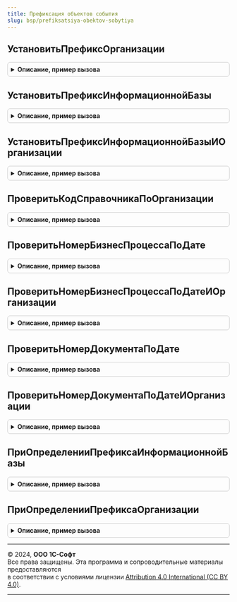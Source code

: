 ```yaml
---
title: Префиксация объектов события
slug: bsp/prefiksatsiya-obektov-sobytiya
---
```



## УстановитьПрефиксОрганизации
<details style="margin: 1em 0; padding: 0.5em; border: 1px solid #ccc; border-radius: 6px;">

<summary style="font-weight: bold; cursor: pointer;">Описание, пример вызова</summary>

```bsl

// Устанавливает префикс источника подписки в соответствии с префиксом организации.
// Источник подписки должен содержать
// обязательный реквизит шапки "Организация", с типом "СправочникСсылка.Организации".
//
// Параметры:
//  Источник - Произвольный - источник события подписки.
//             Любой объект из множества [Справочник, Документ, План видов характеристик, Бизнес процесс, Задача].
//  СтандартнаяОбработка - Булево - флаг стандартной обработки подписки.
//  Префикс - Строка - префикс объекта, который нужно изменить.
//
Процедура УстановитьПрефиксОрганизации(Источник, СтандартнаяОбработка, Префикс) Экспорт
```

Пример вызова
```bsl
ПрефиксацияОбъектовСобытия.УстановитьПрефиксОрганизации(Источник, СтандартнаяОбработка, Префикс) 
```
</details>

## УстановитьПрефиксИнформационнойБазы
<details style="margin: 1em 0; padding: 0.5em; border: 1px solid #ccc; border-radius: 6px;">

<summary style="font-weight: bold; cursor: pointer;">Описание, пример вызова</summary>

```bsl

// Устанавливает префикс источника подписки в соответствии с префиксом информационной базы.
// Ограничения на реквизиты источника не накладываются.
//
// Параметры:
//  Источник - Произвольный - источник события подписки.
//             Любой объект из множества [Справочник, Документ, План видов характеристик, Бизнес процесс, Задача].
//  СтандартнаяОбработка - Булево - флаг стандартной обработки подписки.
//  Префикс - Строка - префикс объекта, который нужно изменить.
//
Процедура УстановитьПрефиксИнформационнойБазы(Источник, СтандартнаяОбработка, Префикс) Экспорт
```

Пример вызова
```bsl
ПрефиксацияОбъектовСобытия.УстановитьПрефиксИнформационнойБазы(Источник, СтандартнаяОбработка, Префикс) 
```
</details>

## УстановитьПрефиксИнформационнойБазыИОрганизации
<details style="margin: 1em 0; padding: 0.5em; border: 1px solid #ccc; border-radius: 6px;">

<summary style="font-weight: bold; cursor: pointer;">Описание, пример вызова</summary>

```bsl

// Устанавливает префикс источника подписки в соответствии с префиксом информационной базы и префиксом организации.
// Источник подписки должен содержать
// обязательный реквизит шапки "Организация", с типом "СправочникСсылка.Организации".
//
// Параметры:
//  Источник - Произвольный - источник события подписки.
//             Любой объект из множества [Справочник, Документ, План видов характеристик, Бизнес процесс, Задача].
//  СтандартнаяОбработка - Булево - флаг стандартной обработки подписки.
//  Префикс - Строка - префикс объекта, который нужно изменить.
//
Процедура УстановитьПрефиксИнформационнойБазыИОрганизации(Источник, СтандартнаяОбработка, Префикс) Экспорт
```

Пример вызова
```bsl
ПрефиксацияОбъектовСобытия.УстановитьПрефиксИнформационнойБазыИОрганизации(Источник, СтандартнаяОбработка, Префикс) 
```
</details>

## ПроверитьКодСправочникаПоОрганизации
<details style="margin: 1em 0; padding: 0.5em; border: 1px solid #ccc; border-radius: 6px;">

<summary style="font-weight: bold; cursor: pointer;">Описание, пример вызова</summary>

```bsl

// Выполняет проверку модифицированности реквизита Организация элемента справочника.
// Если реквизит Организация изменен, то Код элемента обнуляется.
// Это необходимо для назначения нового кода элементу.
//
// Параметры:
//  Источник - СправочникОбъект - источник события подписки.
//  Отказ    - Булево - флаг отказа.
//
Процедура ПроверитьКодСправочникаПоОрганизации(Источник, Отказ) Экспорт
```

Пример вызова
```bsl
ПрефиксацияОбъектовСобытия.ПроверитьКодСправочникаПоОрганизации(Источник, Отказ) 
```
</details>

## ПроверитьНомерБизнесПроцессаПоДате
<details style="margin: 1em 0; padding: 0.5em; border: 1px solid #ccc; border-radius: 6px;">

<summary style="font-weight: bold; cursor: pointer;">Описание, пример вызова</summary>

```bsl

// Выполняет проверку модифицированности Даты бизнес процесса.
// Если дата не входит в предыдущий период, то номер бизнес процесса обнуляется.
// Это необходимо для назначения нового номера бизнес процессу.
//
// Параметры:
//  Источник - БизнесПроцессОбъект - источник события подписки.
//  Отказ    - Булево - флаг отказа.
//
Процедура ПроверитьНомерБизнесПроцессаПоДате(Источник, Отказ) Экспорт
```

Пример вызова
```bsl
ПрефиксацияОбъектовСобытия.ПроверитьНомерБизнесПроцессаПоДате(Источник, Отказ) 
```
</details>

## ПроверитьНомерБизнесПроцессаПоДатеИОрганизации
<details style="margin: 1em 0; padding: 0.5em; border: 1px solid #ccc; border-radius: 6px;">

<summary style="font-weight: bold; cursor: pointer;">Описание, пример вызова</summary>

```bsl

// Выполняет проверку модифицированности Даты и Организации бизнес процесса.
// Если дата не входит в предыдущий период или изменен реквизит Организация, то номер бизнес процесса обнуляется.
// Это необходимо для назначения нового номера бизнес процессу.
//
// Параметры:
//  Источник - БизнесПроцессОбъект - источник события подписки.
//  Отказ    - Булево - флаг отказа.
//
Процедура ПроверитьНомерБизнесПроцессаПоДатеИОрганизации(Источник, Отказ) Экспорт
```

Пример вызова
```bsl
ПрефиксацияОбъектовСобытия.ПроверитьНомерБизнесПроцессаПоДатеИОрганизации(Источник, Отказ) 
```
</details>

## ПроверитьНомерДокументаПоДате
<details style="margin: 1em 0; padding: 0.5em; border: 1px solid #ccc; border-radius: 6px;">

<summary style="font-weight: bold; cursor: pointer;">Описание, пример вызова</summary>

```bsl

// Выполняет проверку модифицированности Даты документа.
// Если дата не входит в предыдущий период, то номер документа обнуляется.
// Это необходимо для назначения нового номера документу.
//
// Параметры:
//  Источник - ДокументОбъект - источник события подписки.
//  Отказ    - Булево - флаг отказа.
//  РежимЗаписи - РежимЗаписиДокумента - в параметр передается текущий режим записи документа.
//  РежимПроведения - РежимПроведенияДокумента - в данный параметр передается текущий режим проведения.
//
Процедура ПроверитьНомерДокументаПоДате(Источник, Отказ, РежимЗаписи, РежимПроведения) Экспорт
```

Пример вызова
```bsl
ПрефиксацияОбъектовСобытия.ПроверитьНомерДокументаПоДате(Источник, Отказ, РежимЗаписи, РежимПроведения) 
```
</details>

## ПроверитьНомерДокументаПоДатеИОрганизации
<details style="margin: 1em 0; padding: 0.5em; border: 1px solid #ccc; border-radius: 6px;">

<summary style="font-weight: bold; cursor: pointer;">Описание, пример вызова</summary>

```bsl

// Выполняет проверку модифицированности Даты и Организации документа.
// Если дата не входит в предыдущий период или изменен реквизит Организация, то номер документа обнуляется.
// Это необходимо для назначения нового номера документу.
//
// Параметры:
//  Источник - ДокументОбъект - источник события подписки.
//  Отказ    - Булево - флаг отказа.
//  РежимЗаписи - РежимЗаписиДокумента - в параметр передается текущий режим записи документа.
//  РежимПроведения - РежимПроведенияДокумента - в данный параметр передается текущий режим проведения.
//
Процедура ПроверитьНомерДокументаПоДатеИОрганизации(Источник, Отказ, РежимЗаписи, РежимПроведения) Экспорт
```

Пример вызова
```bsl
ПрефиксацияОбъектовСобытия.ПроверитьНомерДокументаПоДатеИОрганизации(Источник, Отказ, РежимЗаписи, РежимПроведения) 
```
</details>

## ПриОпределенииПрефиксаИнформационнойБазы
<details style="margin: 1em 0; padding: 0.5em; border: 1px solid #ccc; border-radius: 6px;">

<summary style="font-weight: bold; cursor: pointer;">Описание, пример вызова</summary>

```bsl

// Возвращает префикс этой информационной базы.
//
// Параметры:
//    ПрефиксИнформационнойБазы - Строка - возвращаемое значение. Содержит префикс информационной базы.
//
Процедура ПриОпределенииПрефиксаИнформационнойБазы(ПрефиксИнформационнойБазы) Экспорт
```

Пример вызова
```bsl
ПрефиксацияОбъектовСобытия.ПриОпределенииПрефиксаИнформационнойБазы(ПрефиксИнформационнойБазы) 
```
</details>

## ПриОпределенииПрефиксаОрганизации
<details style="margin: 1em 0; padding: 0.5em; border: 1px solid #ccc; border-radius: 6px;">

<summary style="font-weight: bold; cursor: pointer;">Описание, пример вызова</summary>

```bsl

// Возвращает префикс организации.
//
// Параметры:
//  Организация - ОпределяемыйТип.Организация - организация, для которой надо получить префикс.
//  ПрефиксОрганизации - Строка - префикс организации.
//
Процедура ПриОпределенииПрефиксаОрганизации(Знач Организация, ПрефиксОрганизации) Экспорт
```

Пример вызова
```bsl
ПрефиксацияОбъектовСобытия.ПриОпределенииПрефиксаОрганизации(Организация, ПрефиксОрганизации) 
```
</details>

---

© 2024, **ООО 1С-Софт**  
Все права защищены. Эта программа и сопроводительные материалы предоставляются  
в соответствии с условиями лицензии [Attribution 4.0 International (CC BY 4.0)](https://creativecommons.org/licenses/by/4.0/legalcode).

---

